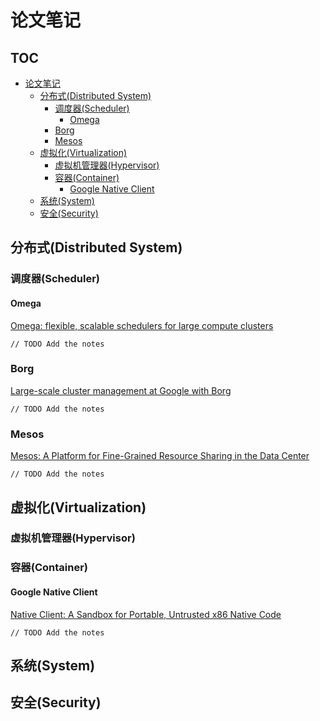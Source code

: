 # 论文笔记

## TOC

* [论文笔记](#论文笔记)
  * [分布式(Distributed System)](#分布式distributed-system)
     * [调度器(Scheduler)](#调度器scheduler)
        * [Omega](#omega)
     * [Borg](#borg)
     * [Mesos](#mesos)
  * [虚拟化(Virtualization)](#虚拟化virtualization)
     * [虚拟机管理器(Hypervisor)](#虚拟机管理器hypervisor)
     * [容器(Container)](#容器container)
        * [Google Native Client](#google-native-client)
  * [系统(System)](#系统system)
  * [安全(Security)](#安全security)

## 分布式(Distributed System)

### 调度器(Scheduler)

#### Omega

[Omega: flexible, scalable schedulers for large compute clusters](http://web.eecs.umich.edu/~mosharaf/Readings/Omega.pdf)

```
// TODO Add the notes
```

### Borg

[Large-scale cluster management at Google with Borg](http://static.googleusercontent.com/media/research.google.com/zh-CN//pubs/archive/43438.pdf)

```
// TODO Add the notes
```

### Mesos

[Mesos: A Platform for Fine-Grained Resource Sharing in the Data Center](https://people.eecs.berkeley.edu/~alig/papers/mesos.pdf)

```
// TODO Add the notes
```

## 虚拟化(Virtualization)

### 虚拟机管理器(Hypervisor)

### 容器(Container)

#### Google Native Client

[Native Client: A Sandbox for Portable, Untrusted x86 Native Code](http://static.googleusercontent.com/media/research.google.com/zh-CN//pubs/archive/34913.pdf)

```
// TODO Add the notes
```

## 系统(System)

## 安全(Security)
